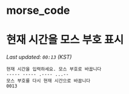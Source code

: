 # morse_code
# 현재 시간을 모스 부호 표시
<!-- MORSE_TIME_START -->
_Last updated: `00:13` (KST)_

```
현재 시간을 입력하세요. 모스 부호로 바꿉니다
----- ----- .---- ...--
모스 부호를 다시 현재 시간으로 바꿉니다
0013
```
<!-- MORSE_TIME_END -->
